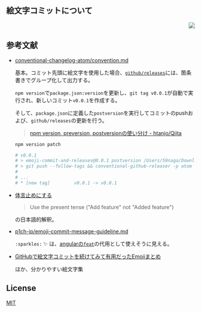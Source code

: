絵文字コミットについて
---

<p align="right">
  <a href="https://travis-ci.org/59798/emoji-commit-and-releases">
    <img src="http://img.shields.io/travis/59798/emoji-commit-and-releases.svg?style=flat-square">
  </a>
</p>

参考文献
---
* [conventional-changelog-atom/convention.md](https://github.com/conventional-changelog/conventional-changelog-atom/blob/master/convention.md)

  基本。コミット先頭に絵文字を使用した場合、[`github/releases`](https://github.com/59798/emoji-commit-and-releases/releases)には、箇条書きでグループ化して出力する。

  `npm version`で`package.json:version`を更新し、`git tag v0.0.1`が自動で実行され、新しいコミット`v0.0.1`を作成する。

  そして、`package.json`に定義した`postversion`を実行してコミットのpushおよび、`github/releases`の更新を行う。

  > [npm version, preversion, postversionの使い分け - htanjo/Qiita](http://qiita.com/htanjo/items/d16d8531bc22e0a43217)

  ```bash
  npm version patch

  # v0.0.1
  # > emoji-commit-and-releases@0.0.1 postversion /Users/59naga/Downloads/emoji-commit-and-releases
  # > git push --follow-tags && conventional-github-releaser -p atom -r 0
  #
  # ...
  # * [new tag]         v0.0.1 -> v0.0.1
  ```

* [体言止めにする](https://gist.github.com/p1ch-jp/2912dc157b53449f7d1b#体言止めにする)
  > Use the present tense ("Add feature" not "Added feature")

  の日本語的解釈。

* [p1ch-jp/emoji-commit-message-guideline.md](https://gist.github.com/p1ch-jp/2912dc157b53449f7d1b)

  `:sparkles:` :sparkles: は、[angularの`feat`](https://github.com/angular/angular.js/blob/master/CONTRIBUTING.md#type)の代用として使えそうに見える。

* [GitHubで絵文字コミットを続けてみて有用だったEmojiまとめ](http://mzyy94.com/blog/2015/10/14/emoji-commit-message/)

  ほか、分かりやすい絵文字集

License
---
[MIT](http://59naga.mit-license.org/)
